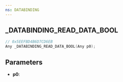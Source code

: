 ```yaml
---
ns: DATABINDING
---
```

## _DATABINDING_READ_DATA_BOOL

```c
// 0x5EEFBD4B6D7CD6EB
Any _DATABINDING_READ_DATA_BOOL(Any p0);
```

## Parameters
* **p0**:
